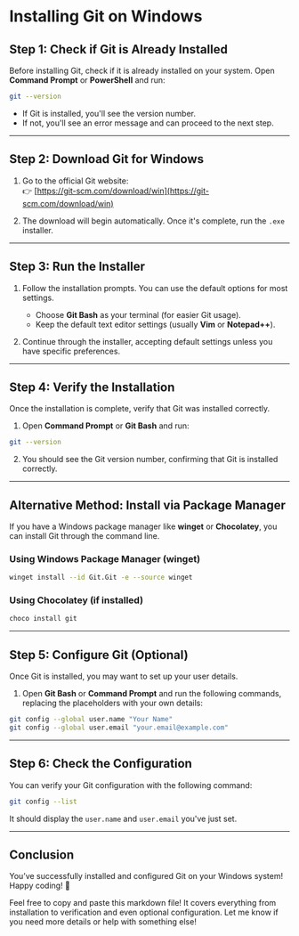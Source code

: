 # Installing Git on Windows

## Step 1: Check if Git is Already Installed

Before installing Git, check if it is already installed on your system. Open **Command Prompt** or **PowerShell** and run:

```sh
git --version
```

- If Git is installed, you'll see the version number.
- If not, you'll see an error message and can proceed to the next step.

---

## Step 2: Download Git for Windows

1. Go to the official Git website:  
   👉 [https://git-scm.com/download/win](https://git-scm.com/download/win)

2. The download will begin automatically. Once it's complete, run the `.exe` installer.

---

## Step 3: Run the Installer

1. Follow the installation prompts. You can use the default options for most settings.
   - Choose **Git Bash** as your terminal (for easier Git usage).
   - Keep the default text editor settings (usually **Vim** or **Notepad++**).

2. Continue through the installer, accepting default settings unless you have specific preferences.

---

## Step 4: Verify the Installation

Once the installation is complete, verify that Git was installed correctly.

1. Open **Command Prompt** or **Git Bash** and run:

```sh
git --version
```

2. You should see the Git version number, confirming that Git is installed correctly.

---

## Alternative Method: Install via Package Manager

If you have a Windows package manager like **winget** or **Chocolatey**, you can install Git through the command line.

### Using Windows Package Manager (winget)

```sh
winget install --id Git.Git -e --source winget
```

### Using Chocolatey (if installed)

```sh
choco install git
```

---

## Step 5: Configure Git (Optional)

Once Git is installed, you may want to set up your user details.

1. Open **Git Bash** or **Command Prompt** and run the following commands, replacing the placeholders with your own details:

```sh
git config --global user.name "Your Name"
git config --global user.email "your.email@example.com"
```

---

## Step 6: Check the Configuration

You can verify your Git configuration with the following command:

```sh
git config --list
```

It should display the `user.name` and `user.email` you've just set.

---

## Conclusion

You’ve successfully installed and configured Git on your Windows system! Happy coding! 🚀


Feel free to copy and paste this markdown file! It covers everything from installation to verification and even optional configuration. Let me know if you need more details or help with something else!
